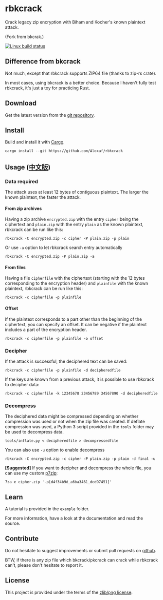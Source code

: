 rbkcrack
=======

Crack legacy zip encryption with Biham and Kocher's known plaintext attack.

(Fork from bkcrak.)

[![Linux build status](https://travis-ci.org/Aloxaf/rbkcrack.svg)](https://travis-ci.org/Aloxaf/rbkcrack)

Difference from bkcrack
-----------------------

Not much, except that rbkcrack supports ZIP64 file (thanks to zip-rs crate).

In most cases, using bkcrack is a better choice.
Because I haven't fully test rbkcrack, it's just a toy for practicing Rust.

Download
--------

Get the latest version from the [git repository](https://github.com/Aloxaf/rbkcrack).

Install
-------

Build and install it with [Cargo](https://doc.rust-lang.org/cargo).

```shell
cargo install --git https://github.com/Aloxaf/rbkcrack
```

Usage ([中文版](https://github.com/Aloxaf/rbkcrack/blob/master/README_CN.md))
-----

### Data required

The attack uses at least 12 bytes of contiguous plaintext.
The larger the known plaintext, the faster the attack.

#### From zip archives

Having a zip archive `encrypted.zip` with the entry `cipher` being the ciphertext and `plain.zip` with the entry `plain` as the known plaintext, rbkcrack can be run like this:

    rbkcrack -C encrypted.zip -c cipher -P plain.zip -p plain

Or use `-a` option to let rbkcrack search entry automatically

    rbkcrack -C encrypted.zip -P plain.zip -a

#### From files

Having a file `cipherfile` with the ciphertext (starting with the 12 bytes corresponding to the encryption header) and `plainfile` with the known plaintext, rbkcrack can be run like this:

    rbkcrack -c cipherfile -p plainfile

#### Offset

If the plaintext corresponds to a part other than the beginning of the ciphertext, you can specify an offset.
It can be negative if the plaintext includes a part of the encryption header.

    rbkcrack -c cipherfile -p plainfile -o offset

### Decipher

If the attack is successful, the deciphered text can be saved:

    rbkcrack -c cipherfile -p plainfile -d decipheredfile

If the keys are known from a previous attack, it is possible to use rbkcrack to decipher data:

    rbkcrack -c cipherfile -k 12345678 23456789 34567890 -d decipheredfile

### Decompress

The deciphered data might be compressed depending on whether compression was used or not when the zip file was created.
If deflate compression was used, a Python 3 script provided in the `tools` folder may be used to decompress data.

    tools/inflate.py < decipheredfile > decompressedfile

You can also use `-u` option to enable decompress

    rbkcrack -C encrypted.zip -c cipher -P plain.zip -p plain -d final -u

**[Suggested]** If you want to decipher and decompress the whole file, you can use my custom [p7zip](https://github.com/Aloxaf/p7zip):

    7za e cipher.zip '-p[d4f34b9d_a6ba3461_dcd97451]'

Learn
-----

A tutorial is provided in the `example` folder.

For more information, have a look at the documentation and read the source.

Contribute
----------

Do not hesitate to suggest improvements or submit pull requests on [github](https://github.com/Aloxaf/rbkcrack).

BTW, if there is any zip file which bkcrack/pkcrack can crack while rbkcrack can't,
please don't hesitate to report it. 

License
-------

This project is provided under the terms of the [zlib/png license](http://opensource.org/licenses/Zlib).
